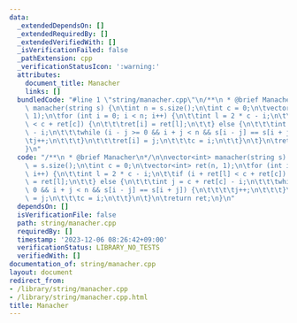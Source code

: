 ```yaml
---
data:
  _extendedDependsOn: []
  _extendedRequiredBy: []
  _extendedVerifiedWith: []
  _isVerificationFailed: false
  _pathExtension: cpp
  _verificationStatusIcon: ':warning:'
  attributes:
    document_title: Manacher
    links: []
  bundledCode: "#line 1 \"string/manacher.cpp\"\n/**\n * @brief Manacher\n*/\n\nvector<int>\
    \ manacher(string s) {\n\tint n = s.size();\n\tint c = 0;\n\tvector<int> ret(n,\
    \ 1);\n\tfor (int i = 0; i < n; i++) {\n\t\tint l = 2 * c - i;\n\t\tif (i + ret[l]\
    \ < c + ret[c]) {\n\t\t\tret[i] = ret[l];\n\t\t} else {\n\t\t\tint j = c + ret[c]\
    \ - i;\n\t\t\twhile (i - j >= 0 && i + j < n && s[i - j] == s[i + j]) {\n\t\t\t\
    \tj++;\n\t\t\t}\n\t\t\tret[i] = j;\n\t\t\tc = i;\n\t\t}\n\t}\n\treturn ret;\n\
    }\n"
  code: "/**\n * @brief Manacher\n*/\n\nvector<int> manacher(string s) {\n\tint n\
    \ = s.size();\n\tint c = 0;\n\tvector<int> ret(n, 1);\n\tfor (int i = 0; i < n;\
    \ i++) {\n\t\tint l = 2 * c - i;\n\t\tif (i + ret[l] < c + ret[c]) {\n\t\t\tret[i]\
    \ = ret[l];\n\t\t} else {\n\t\t\tint j = c + ret[c] - i;\n\t\t\twhile (i - j >=\
    \ 0 && i + j < n && s[i - j] == s[i + j]) {\n\t\t\t\tj++;\n\t\t\t}\n\t\t\tret[i]\
    \ = j;\n\t\t\tc = i;\n\t\t}\n\t}\n\treturn ret;\n}\n"
  dependsOn: []
  isVerificationFile: false
  path: string/manacher.cpp
  requiredBy: []
  timestamp: '2023-12-06 08:26:42+09:00'
  verificationStatus: LIBRARY_NO_TESTS
  verifiedWith: []
documentation_of: string/manacher.cpp
layout: document
redirect_from:
- /library/string/manacher.cpp
- /library/string/manacher.cpp.html
title: Manacher
---
```

